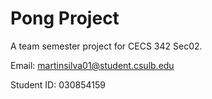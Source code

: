 # Pong Project
A team semester project for CECS 342 Sec02.

Email: martinsilva01@student.csulb.edu

Student ID: 030854159
